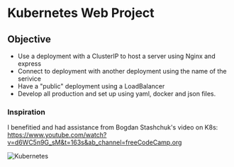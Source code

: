 <h1 align="centre"> Kubernetes Web Project </h1>

## Objective

- Use a deployment with a ClusterIP to host a server using Nginx and express
- Connect to deployment with another deployment using the name of the serivice
- Have a "public" deployment using a LoadBalancer
- Develop all production and set up using yaml, docker and json files.

### Inspiration

I benefitied and had assistance from Bogdan Stashchuk's video on K8s: https://www.youtube.com/watch?v=d6WC5n9G_sM&t=163s&ab_channel=freeCodeCamp.org

![Kubernetes](https://user-images.githubusercontent.com/16419081/211190886-9ef2f73f-f6e8-4465-b736-dd95ca6ae15a.png)
